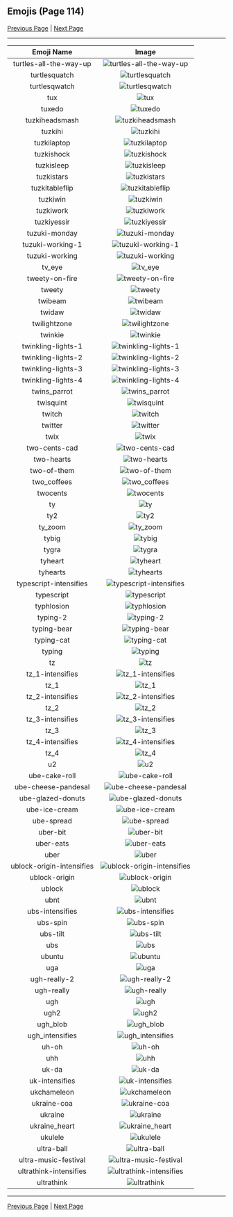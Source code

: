 
## Emojis (Page 114)

[Previous Page](/docs/hc/page-t-0113.md)
  | [Next Page](/docs/hc/page-u-0115.md)

<hr />

|Emoji Name|Image|
| :-: | :-: |
|turtles-all-the-way-up| ![turtles-all-the-way-up](/emojis/hc/turtles-all-the-way-up.gif)|
|turtlesquatch| ![turtlesquatch](/emojis/hc/turtlesquatch.gif)|
|turtlesqwatch| ![turtlesqwatch](/emojis/hc/turtlesqwatch.gif)|
|tux| ![tux](/emojis/hc/tux.png)|
|tuxedo| ![tuxedo](/emojis/hc/tuxedo.png)|
|tuzkiheadsmash| ![tuzkiheadsmash](/emojis/hc/tuzkiheadsmash.gif)|
|tuzkihi| ![tuzkihi](/emojis/hc/tuzkihi.gif)|
|tuzkilaptop| ![tuzkilaptop](/emojis/hc/tuzkilaptop.gif)|
|tuzkishock| ![tuzkishock](/emojis/hc/tuzkishock.gif)|
|tuzkisleep| ![tuzkisleep](/emojis/hc/tuzkisleep.gif)|
|tuzkistars| ![tuzkistars](/emojis/hc/tuzkistars.gif)|
|tuzkitableflip| ![tuzkitableflip](/emojis/hc/tuzkitableflip.gif)|
|tuzkiwin| ![tuzkiwin](/emojis/hc/tuzkiwin.gif)|
|tuzkiwork| ![tuzkiwork](/emojis/hc/tuzkiwork.gif)|
|tuzkiyessir| ![tuzkiyessir](/emojis/hc/tuzkiyessir.gif)|
|tuzuki-monday| ![tuzuki-monday](/emojis/hc/tuzuki-monday.gif)|
|tuzuki-working-1| ![tuzuki-working-1](/emojis/hc/tuzuki-working-1.gif)|
|tuzuki-working| ![tuzuki-working](/emojis/hc/tuzuki-working.gif)|
|tv_eye| ![tv_eye](/emojis/hc/tv_eye.png)|
|tweety-on-fire| ![tweety-on-fire](/emojis/hc/tweety-on-fire.gif)|
|tweety| ![tweety](/emojis/hc/tweety.gif)|
|twibeam| ![twibeam](/emojis/hc/twibeam.png)|
|twidaw| ![twidaw](/emojis/hc/twidaw.png)|
|twilightzone| ![twilightzone](/emojis/hc/twilightzone.png)|
|twinkie| ![twinkie](/emojis/hc/twinkie.jpg)|
|twinkling-lights-1| ![twinkling-lights-1](/emojis/hc/twinkling-lights-1.gif)|
|twinkling-lights-2| ![twinkling-lights-2](/emojis/hc/twinkling-lights-2.gif)|
|twinkling-lights-3| ![twinkling-lights-3](/emojis/hc/twinkling-lights-3.gif)|
|twinkling-lights-4| ![twinkling-lights-4](/emojis/hc/twinkling-lights-4.gif)|
|twins_parrot| ![twins_parrot](/emojis/hc/twins_parrot.gif)|
|twisquint| ![twisquint](/emojis/hc/twisquint.png)|
|twitch| ![twitch](/emojis/hc/twitch.png)|
|twitter| ![twitter](/emojis/hc/twitter.png)|
|twix| ![twix](/emojis/hc/twix.jpg)|
|two-cents-cad| ![two-cents-cad](/emojis/hc/two-cents-cad.png)|
|two-hearts| ![two-hearts](/emojis/hc/two-hearts.gif)|
|two-of-them| ![two-of-them](/emojis/hc/two-of-them.png)|
|two_coffees| ![two_coffees](/emojis/hc/two_coffees.png)|
|twocents| ![twocents](/emojis/hc/twocents.jpg)|
|ty| ![ty](/emojis/hc/ty.gif)|
|ty2| ![ty2](/emojis/hc/ty2.png)|
|ty_zoom| ![ty_zoom](/emojis/hc/ty_zoom.gif)|
|tybig| ![tybig](/emojis/hc/tybig.jpg)|
|tygra| ![tygra](/emojis/hc/tygra.png)|
|tyheart| ![tyheart](/emojis/hc/tyheart.jpg)|
|tyhearts| ![tyhearts](/emojis/hc/tyhearts.jpg)|
|typescript-intensifies| ![typescript-intensifies](/emojis/hc/typescript-intensifies.gif)|
|typescript| ![typescript](/emojis/hc/typescript.png)|
|typhlosion| ![typhlosion](/emojis/hc/typhlosion.gif)|
|typing-2| ![typing-2](/emojis/hc/typing-2.gif)|
|typing-bear| ![typing-bear](/emojis/hc/typing-bear.gif)|
|typing-cat| ![typing-cat](/emojis/hc/typing-cat.gif)|
|typing| ![typing](/emojis/hc/typing.gif)|
|tz| ![tz](/emojis/hc/tz.png)|
|tz_1-intensifies| ![tz_1-intensifies](/emojis/hc/tz_1-intensifies.gif)|
|tz_1| ![tz_1](/emojis/hc/tz_1.png)|
|tz_2-intensifies| ![tz_2-intensifies](/emojis/hc/tz_2-intensifies.gif)|
|tz_2| ![tz_2](/emojis/hc/tz_2.png)|
|tz_3-intensifies| ![tz_3-intensifies](/emojis/hc/tz_3-intensifies.gif)|
|tz_3| ![tz_3](/emojis/hc/tz_3.png)|
|tz_4-intensifies| ![tz_4-intensifies](/emojis/hc/tz_4-intensifies.gif)|
|tz_4| ![tz_4](/emojis/hc/tz_4.png)|
|u2| ![u2](/emojis/hc/u2.png)|
|ube-cake-roll| ![ube-cake-roll](/emojis/hc/ube-cake-roll.jpg)|
|ube-cheese-pandesal| ![ube-cheese-pandesal](/emojis/hc/ube-cheese-pandesal.jpg)|
|ube-glazed-donuts| ![ube-glazed-donuts](/emojis/hc/ube-glazed-donuts.jpg)|
|ube-ice-cream| ![ube-ice-cream](/emojis/hc/ube-ice-cream.jpg)|
|ube-spread| ![ube-spread](/emojis/hc/ube-spread.jpg)|
|uber-bit| ![uber-bit](/emojis/hc/uber-bit.png)|
|uber-eats| ![uber-eats](/emojis/hc/uber-eats.png)|
|uber| ![uber](/emojis/hc/uber.png)|
|ublock-origin-intensifies| ![ublock-origin-intensifies](/emojis/hc/ublock-origin-intensifies.gif)|
|ublock-origin| ![ublock-origin](/emojis/hc/ublock-origin.png)|
|ublock| ![ublock](/emojis/hc/ublock.png)|
|ubnt| ![ubnt](/emojis/hc/ubnt.jpg)|
|ubs-intensifies| ![ubs-intensifies](/emojis/hc/ubs-intensifies.gif)|
|ubs-spin| ![ubs-spin](/emojis/hc/ubs-spin.gif)|
|ubs-tilt| ![ubs-tilt](/emojis/hc/ubs-tilt.gif)|
|ubs| ![ubs](/emojis/hc/ubs.png)|
|ubuntu| ![ubuntu](/emojis/hc/ubuntu.png)|
|uga| ![uga](/emojis/hc/uga.png)|
|ugh-really-2| ![ugh-really-2](/emojis/hc/ugh-really-2.png)|
|ugh-really| ![ugh-really](/emojis/hc/ugh-really.png)|
|ugh| ![ugh](/emojis/hc/ugh.png)|
|ugh2| ![ugh2](/emojis/hc/ugh2.png)|
|ugh_blob| ![ugh_blob](/emojis/hc/ugh_blob.png)|
|ugh_intensifies| ![ugh_intensifies](/emojis/hc/ugh_intensifies.gif)|
|uh-oh| ![uh-oh](/emojis/hc/uh-oh.png)|
|uhh| ![uhh](/emojis/hc/uhh.gif)|
|uk-da| ![uk-da](/emojis/hc/uk-da.png)|
|uk-intensifies| ![uk-intensifies](/emojis/hc/uk-intensifies.gif)|
|ukchameleon| ![ukchameleon](/emojis/hc/ukchameleon.png)|
|ukraine-coa| ![ukraine-coa](/emojis/hc/ukraine-coa.png)|
|ukraine| ![ukraine](/emojis/hc/ukraine.png)|
|ukraine_heart| ![ukraine_heart](/emojis/hc/ukraine_heart.png)|
|ukulele| ![ukulele](/emojis/hc/ukulele.png)|
|ultra-ball| ![ultra-ball](/emojis/hc/ultra-ball.png)|
|ultra-music-festival| ![ultra-music-festival](/emojis/hc/ultra-music-festival.jpg)|
|ultrathink-intensifies| ![ultrathink-intensifies](/emojis/hc/ultrathink-intensifies.gif)|
|ultrathink| ![ultrathink](/emojis/hc/ultrathink.png)|

<hr/>

[Previous Page](/docs/hc/page-t-0113.md)
  | [Next Page](/docs/hc/page-u-0115.md)